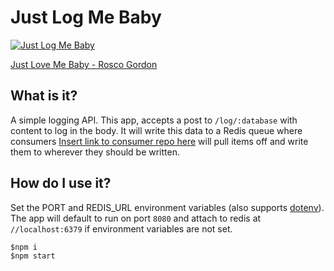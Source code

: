 # Just Log Me Baby

[![Just Log Me Baby](http://img.youtube.com/vi/M2WB5yD7FfY/0.jpg)](http://www.youtube.com/watch?v=M2WB5yD7FfY "Just Love Me Baby")

[Just Love Me Baby - Rosco Gordon](https://www.youtube.com/watch?v=M2WB5yD7FfY)

## What is it?
A simple logging API. This app, accepts a post to ```/log/:database``` with content to log in the body. It will write
this data to a Redis queue where consumers [Insert link to consumer repo here]() will pull items off and write them to
wherever they should be written.

## How do I use it?
Set the PORT and REDIS_URL environment variables (also supports [dotenv](https://www.npmjs.com/package/dotenv)). The app
will default to run on port ```8080``` and attach to redis at ```//localhost:6379``` if environment variables are not
set.

```
$npm i
$npm start
```
